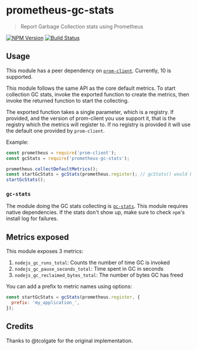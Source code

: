 # prometheus-gc-stats

> Report Garbage Collection stats using Prometheus

[![NPM Version][npm-image]][npm-url]
[![Build Status][circle-ci-image]][circle-ci-url]

## Usage

This module has a peer dependency on [`prom-client`](https://github.com/siimon/prom-client). Currently, 10 is supported.

This module follows the same API as the core default metrics. To start collection GC stats, invoke the exported function to create the
metrics, then invoke the returned function to start the collecting.

The exported function takes a single parameter, which is a registry. If provided, and the version of prom-client you use support it, that is
the registry which the metrics will register to. If no registry is provided it will use the default one provided by `prom-client`.

Example:

```js
const prometheus = require('prom-client');
const gcStats = require('prometheus-gc-stats');

prometheus.collectDefaultMetrics();
const startGcStats = gcStats(prometheus.register); // gcStats() would have the same effect in this case
startGcStats();
```

### `gc-stats`

The module doing the GC stats collecting is [`gc-stats`](https://github.com/dainis/node-gcstats). This module requires native dependencies.
If the stats don't show up, make sure to check `npm`'s install log for failures.

## Metrics exposed

This module exposes 3 metrics:

1. `nodejs_gc_runs_total`: Counts the number of time GC is invoked
2. `nodejs_gc_pause_seconds_total`: Time spent in GC in seconds
3. `nodejs_gc_reclaimed_bytes_total`: The number of bytes GC has freed

You can add a prefix to metric names using options:

```js
const startGcStats = gcStats(prometheus.register, {
  prefix: 'my_application_',
});
```

## Credits

Thanks to @tcolgate for the original implementation.

[circle-ci-url]: https://circleci.com/gh/SimenB/node-prometheus-gc-stats
[circle-ci-image]: https://circleci.com/gh/SimenB/node-prometheus-gc-stats/tree/master.svg?style=shield&circle-token=05b6e173edee3b1494b0370d5d3caea00ad358a3
[npm-url]: https://npmjs.org/package/prometheus-gc-stats
[npm-image]: https://img.shields.io/npm/v/prometheus-gc-stats.svg
